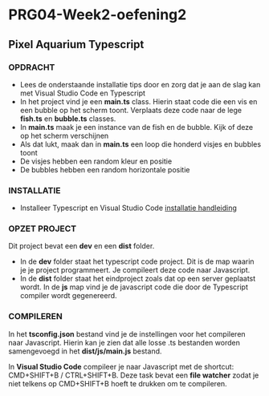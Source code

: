 # PRG04-Week2-oefening2

## Pixel Aquarium Typescript

### OPDRACHT

- Lees de onderstaande installatie tips door en zorg dat je aan de slag kan met Visual Studio Code en Typescript
- In het project vind je een **main.ts** class. Hierin staat code die een vis en een bubble op het scherm toont. Verplaats deze code naar de lege **fish.ts** en **bubble.ts** classes.
- In **main.ts** maak je een instance van de fish en de bubble. Kijk of deze op het scherm verschijnen
- Als dat lukt, maak dan in **main.ts** een loop die honderd visjes en bubbles toont
- De visjes hebben een random kleur en positie
- De bubbles hebben een random horizontale positie

### INSTALLATIE

- Installeer Typescript en Visual Studio Code [installatie handleiding](https://github.com/HR-CMGT/PRG04-Week0)

### OPZET PROJECT

Dit project bevat een **dev** en een **dist** folder. 

- In de **dev** folder staat het typescript code project. Dit is de map waarin je je project programmeert. Je compileert deze code naar Javascript.
- In de **dist** folder staat het eindproject zoals dat op een server geplaatst wordt. In de **js** map vind je de javascript code die door de Typescript compiler wordt gegenereerd.

### COMPILEREN

In het **tsconfig.json** bestand vind je de instellingen voor het compileren naar Javascript. Hierin kan je zien dat alle losse .ts bestanden worden samengevoegd in het **dist/js/main.js** bestand.

In **Visual Studio Code** compileer je naar Javascript met de shortcut: CMD+SHIFT+B / CTRL+SHIFT+B. Deze task bevat een **file watcher** zodat je niet telkens op CMD+SHIFT+B hoeft te drukken om te compileren.